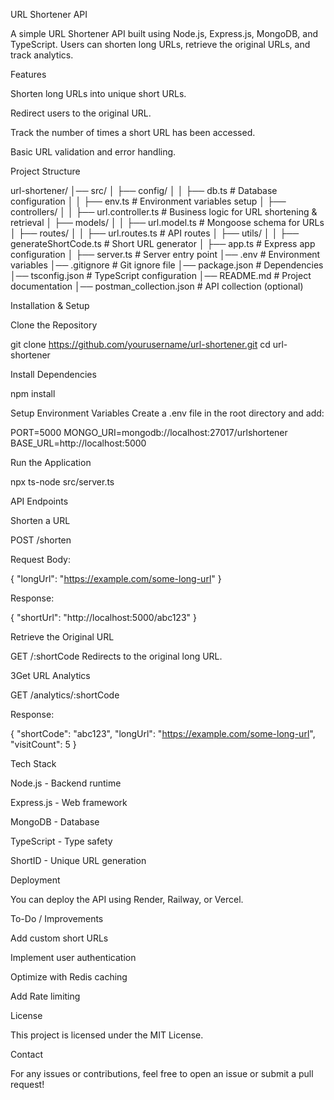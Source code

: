 URL Shortener API

A simple URL Shortener API built using Node.js, Express.js, MongoDB, and TypeScript. Users can shorten long URLs, retrieve the original URLs, and track analytics.

 Features

Shorten long URLs into unique short URLs.

Redirect users to the original URL.

Track the number of times a short URL has been accessed.

Basic URL validation and error handling.

 Project Structure

url-shortener/
│── src/
│   ├── config/
│   │   ├── db.ts          # Database configuration
│   │   ├── env.ts         # Environment variables setup
│   ├── controllers/
│   │   ├── url.controller.ts  # Business logic for URL shortening & retrieval
│   ├── models/
│   │   ├── url.model.ts   # Mongoose schema for URLs
│   ├── routes/
│   │   ├── url.routes.ts  # API routes
│   ├── utils/
│   │   ├── generateShortCode.ts # Short URL generator
│   ├── app.ts             # Express app configuration
│   ├── server.ts          # Server entry point
│── .env                   # Environment variables
│── .gitignore             # Git ignore file
│── package.json           # Dependencies
│── tsconfig.json          # TypeScript configuration
│── README.md              # Project documentation
│── postman_collection.json # API collection (optional)

 Installation & Setup

Clone the Repository

git clone https://github.com/yourusername/url-shortener.git
cd url-shortener

Install Dependencies

npm install

Setup Environment Variables
Create a .env file in the root directory and add:

PORT=5000
MONGO_URI=mongodb://localhost:27017/urlshortener
BASE_URL=http://localhost:5000

Run the Application

npx ts-node src/server.ts

 API Endpoints

 Shorten a URL

POST /shorten

Request Body:

{
    "longUrl": "https://example.com/some-long-url"
}

Response:

{
    "shortUrl": "http://localhost:5000/abc123"
}

Retrieve the Original URL

GET /:shortCode
Redirects to the original long URL.

3Get URL Analytics

GET /analytics/:shortCode

Response:

{
    "shortCode": "abc123",
    "longUrl": "https://example.com/some-long-url",
    "visitCount": 5
}

Tech Stack

Node.js - Backend runtime

Express.js - Web framework

MongoDB - Database

TypeScript - Type safety

ShortID - Unique URL generation

Deployment

You can deploy the API using Render, Railway, or Vercel.

To-Do / Improvements

Add custom short URLs

Implement user authentication

Optimize with Redis caching

Add Rate limiting

License

This project is licensed under the MIT License.

 Contact

For any issues or contributions, feel free to open an issue or submit a pull request!

